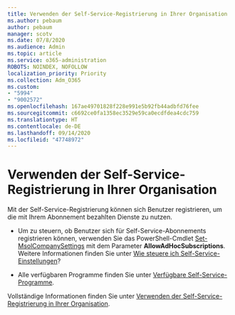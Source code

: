```yaml
---
title: Verwenden der Self-Service-Registrierung in Ihrer Organisation
ms.author: pebaum
author: pebaum
manager: scotv
ms.date: 07/8/2020
ms.audience: Admin
ms.topic: article
ms.service: o365-administration
ROBOTS: NOINDEX, NOFOLLOW
localization_priority: Priority
ms.collection: Adm_O365
ms.custom:
- "5994"
- "9002572"
ms.openlocfilehash: 167ae49701828f228e991e5b92fb44adbfd76fee
ms.sourcegitcommit: c6692ce0fa1358ec3529e59ca0ecdfdea4cdc759
ms.translationtype: HT
ms.contentlocale: de-DE
ms.lasthandoff: 09/14/2020
ms.locfileid: "47748972"
---
```

# <a name="using-self-service-sign-up-in-your-organization"></a>Verwenden der Self-Service-Registrierung in Ihrer Organisation

Mit der Self-Service-Registrierung können sich Benutzer registrieren, um die mit Ihrem Abonnement bezahlten Dienste zu nutzen.

- Um zu steuern, ob Benutzer sich für Self-Service-Abonnements registrieren können, verwenden Sie das PowerShell-Cmdlet [Set-MsolCompanySettings](https://docs.microsoft.com/powershell/module/msonline/set-msolcompanysettings?view=azureadps-1.0) mit dem Parameter **AllowAdHocSubscriptions**. Weitere Informationen finden Sie unter [Wie steuere ich Self-Service-Einstellungen](https://docs.microsoft.com/microsoft-365/commerce/subscriptions/self-service-purchase-faq?view=o365-worldwide)?

- Alle verfügbaren Programme finden Sie unter [Verfügbare Self-Service-Programme](https://docs.microsoft.com/microsoft-365/admin/misc/self-service-sign-up?view=o365-worldwide#available-self-service-programs).

Vollständige Informationen finden Sie unter [Verwenden der Self-Service-Registrierung in Ihrer Organisation](https://docs.microsoft.com/microsoft-365/admin/misc/self-service-sign-up?view=o365-worldwide).